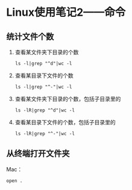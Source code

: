 # Linux使用笔记2——命令

## 统计文件个数

1. 查看某文件夹下目录的个数

	```
	ls -l|grep "^d"|wc -l
	```
	
2. 查看某目录下文件的个数

	```
	ls -l|grep "^-"|wc -l
	```
	
3. 查看某文件夹下目录的个数，包括子目录里的

	```
	ls -lR|grep "^d"|wc -l
	```
	
4. 查看某目录下文件的个数，包括子目录里的

	```
	ls -lR|grep "^-"|wc -l
	```
	
## 从终端打开文件夹

Mac：
```
open .
```
